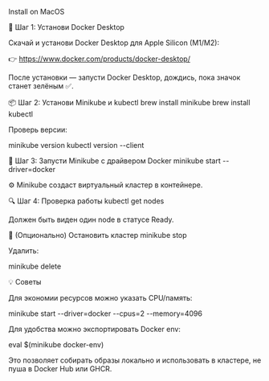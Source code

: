 Install on MacOS

🧰 Шаг 1: Установи Docker Desktop

Скачай и установи Docker Desktop для Apple Silicon (M1/M2):

👉 https://www.docker.com/products/docker-desktop/

После установки — запусти Docker Desktop, дождись, пока значок станет зелёным ✅.

📦 Шаг 2: Установи Minikube и kubectl
brew install minikube
brew install kubectl


Проверь версии:

minikube version
kubectl version --client

🚀 Шаг 3: Запусти Minikube с драйвером Docker
minikube start --driver=docker


⚙️ Minikube создаст виртуальный кластер в контейнере.

🔍 Шаг 4: Проверка работы
kubectl get nodes


Должен быть виден один node в статусе Ready.

🧼 (Опционально) Остановить кластер
minikube stop


Удалить:

minikube delete

💡 Советы

Для экономии ресурсов можно указать CPU/память:

minikube start --driver=docker --cpus=2 --memory=4096


Для удобства можно экспортировать Docker env:

eval $(minikube docker-env)


Это позволяет собирать образы локально и использовать в кластере, не пуша в Docker Hub или GHCR.